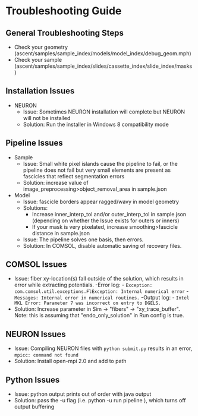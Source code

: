 # Troubleshooting Guide

## General Troubleshooting Steps
- Check your geometry (ascent/samples/sample_index/models/model_index/debug_geom.mph)
- Check your sample (ascent/samples/sample_index/slides/cassette_index/slide_index/masks)

## Installation Issues
- NEURON
    - Issue: Sometimes NEURON installation will complete but NEURON will not be installed
    - Solution: Run the installer in Windows 8 compatibility mode

## Pipeline Issues
- Sample
    - Issue: Small white pixel islands cause the pipeline to fail, or the pipeline does not fail but very small elements are present as fascicles that reflect segmentation errors
    - Solution: increase value of image_preprocessing>object_removal_area in sample.json
- Model
    - Issue: fascicle borders appear ragged/wavy in model geometry
    - Solutions:
        - Increase inner_interp_tol and/or outer_interp_tol in  sample.json (depending on whether the Issue exists for outers or inners)
        - If your mask is very pixelated, increase smoothing>fascicle distance in sample.json
    - Issue: The pipeline solves one basis, then errors.
    - Solution: In COMSOL, disable automatic saving of recovery files.

## COMSOL Issues
- Issue: fiber xy-location(s) fall outside of the solution, which results in error while extracting potentials.
    -Error log:
        - `Exception: com.comsol.util.exceptions.FlException: Internal numerical error`
        - `Messages: Internal error in numerical routines.`
    -Output log:
        - `Intel MKL Error: Parameter 7 was incorrect on entry to DGELS.`
- Solution: Increase parameter in Sim -> "fibers" -> "xy_trace_buffer". Note: this is assuming that "endo_only_solution" in Run config is true.

## NEURON Issues
- Issue: Compiling NEURON files with `python submit.py` results in an error, `mpicc: command not found`
- Solution: Install open-mpi 2.0 and add to path

## Python Issues
- Issue: python output prints out of order with java output
- Solution: pass the -u flag (i.e. python -u run pipeline <run indices>), which turns off output buffering

